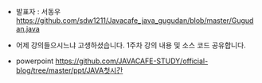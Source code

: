 * 발표자 : 서동우
https://github.com/sdw1211/Javacafe_java_gugudan/blob/master/Gugudan.java

* 어제 강의들으시느냐 고생하셨습니다.
1주차 강의 내용 및 소스 코드 공유합니다.

* powerpoint
https://github.com/JAVACAFE-STUDY/official-blog/tree/master/ppt/JAVA첫시간